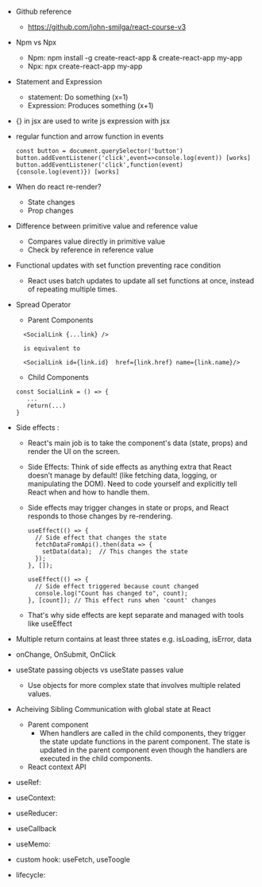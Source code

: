 - Github reference

  - https://github.com/john-smilga/react-course-v3

- Npm vs Npx

  - Npm: npm install -g create-react-app & create-react-app my-app
  - Npx: npx create-react-app my-app

- Statement and Expression

  - statement: Do something (x=1)
  - Expression: Produces something (x+1)

- {} in jsx are used to write js expression with jsx

- regular function and arrow function in events

  ```
  const button = document.querySelector('button')
  button.addEventListener('click',event=>console.log(event)) [works]
  button.addEventListener('click',function(event){console.log(event)}) [works]

  ```

- When do react re-render?

  - State changes
  - Prop changes

- Difference between primitive value and reference value

  - Compares value directly in primitive value
  - Check by reference in reference value

- Functional updates with set function preventing race condition

  - React uses batch updates to update all set functions at once, instead of repeating multiple times.

- Spread Operator

  - Parent Components

  ```
    <SocialLink {...link} />

    is equivalent to

    <SocialLink id={link.id}  href={link.href} name={link.name}/>
  ```

  - Child Components

  ```
  const SocialLink = () => {
     ...
     return(...)
  }
  ```

- Side effects :

  - React's main job is to take the component's data (state, props) and render the UI on the screen.
  - Side Effects: Think of side effects as anything extra that React doesn’t manage by default! (like fetching data, logging, or manipulating the DOM). Need to code yourself and explicitly tell React when and how to handle them.
  - Side effects may trigger changes in state or props, and React responds to those changes by re-rendering.

    ```
    useEffect(() => {
      // Side effect that changes the state
      fetchDataFromApi().then(data => {
        setData(data);  // This changes the state
      });
    }, []);

    useEffect(() => {
      // Side effect triggered because count changed
      console.log("Count has changed to", count);
    }, [count]); // This effect runs when 'count' changes
    ```

  - That's why side effects are kept separate and managed with tools like useEffect

- Multiple return contains at least three states e.g. isLoading, isError, data

- onChange, OnSubmit, OnClick

- useState passing objects vs useState passes value

  - Use objects for more complex state that involves multiple related values.

- Acheiving Sibling Communication with global state at React
  - Parent component
    - When handlers are called in the child components, they trigger the state update functions in the parent component. The state is updated in the parent component even though the handlers are executed in the child components.
  - React context API
- useRef:
- useContext:
- useReducer:
- useCallback
- useMemo:
- custom hook: useFetch, useToogle
- lifecycle:
